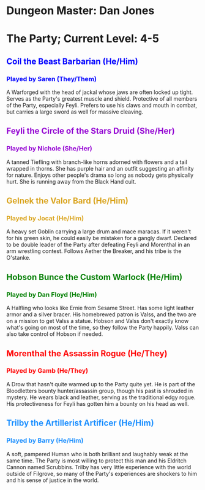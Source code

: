 # Dungeon Master: Dan Jones

# The Party; Current Level: 4-5
<span style="color:blue">

## Coil the Beast Barbarian (He/Him)

### Played by Saren (They/Them)
</span>
A Warforged with the head of jackal whose jaws are often locked up tight. Serves as the Party's greatest muscle and shield. Protective of all members of the Party, especially Feyli. Prefers to use his claws and mouth in combat, but carries a large sword as well for massive cleaving.
<span style="color:darkviolet">

## Feyli the Circle of the Stars Druid (She/Her)

### Played by Nichole (She/Her)
</span>
A tanned Tiefling with branch-like horns adorned with flowers and a tail wrapped in thorns. She has purple hair and an outfit suggesting an affinity for nature. Enjoys other people's drama so long as nobody gets physically hurt. She is running away from the Black Hand cult.
<span style="color:goldenrod">

## Gelnek the Valor Bard (He/Him)

### Played by Jocat (He/Him)
</span>
A heavy set Goblin carrying a large drum and mace maracas. If it weren't for his green skin, he could easily be mistaken for a gangly dwarf. Declared to be double leader of the Party after defeating Feyli and Morenthal in an arm wrestling contest. Follows Aether the Breaker, and his tribe is the O'stanke.
<span style="color:green">

## Hobson Bunce the Custom Warlock (He/Him)

### Played by Dan Floyd (He/Him)
</span>
A Halfling who looks like Ernie from Sesame Street. Has some light leather armor and a silver bracer. His homebrewed patron is Valss, and the two are on a mission to get Valss a statue. Hobson and Valss don't exactly know what's going on most of the time, so they follow the Party happily. Valss can also take control of Hobson if needed.
<span style="color:red">

## Morenthal the Assassin Rogue (He/They)

### Played by Gamb (He/They)
</span>
A Drow that hasn't quite warmed up to the Party quite yet. He is part of the Bloodletters bounty hunter/assassin group, though his past is shrouded in mystery. He wears black and leather, serving as the traditional edgy rogue. His protectiveness for Feyli has gotten him a bounty on his head as well.
<span style="color:dodgerblue">

## Trilby the Artillerist Artificer (He/Him)

### Played by Barry (He/Him)
</span>
A soft, pampered Human who is both brilliant and laughably weak at the same time. The Party is most willing to protect this man and his Eldritch Cannon named Scrubbins. Trilby has very little experience with the world outside of Filgrove, so many of the Party's experiences are shockers to him and his sense of justice in the world.
